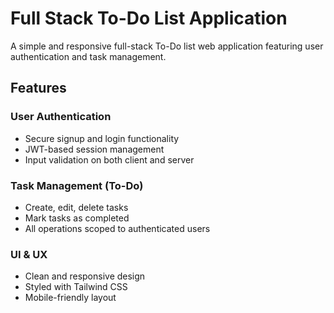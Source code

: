 # Full Stack To-Do List Application

A simple and responsive full-stack To-Do list web application featuring user authentication and task management.

## Features

### User Authentication
- Secure signup and login functionality
- JWT-based session management
- Input validation on both client and server

### Task Management (To-Do)
- Create, edit, delete tasks
- Mark tasks as completed
- All operations scoped to authenticated users

### UI & UX
- Clean and responsive design
- Styled with Tailwind CSS
- Mobile-friendly layout
